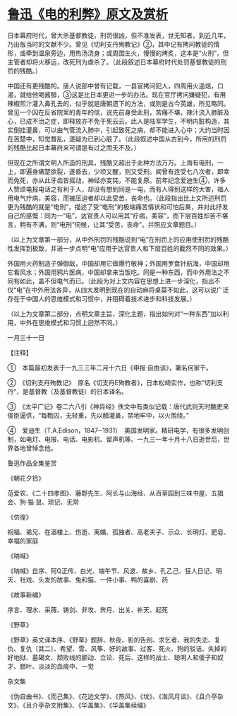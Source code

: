 # [鲁迅《电的利弊》原文及赏析](https://www.vrrw.net/wx/7892.html)

日本幕府时代，曾大杀基督教徒，刑罚很凶，但不准发表，世无知者。到近几年，乃出版当时的文献不少。曾见《切利支丹殉教记》②，其中记有拷问教徒的情形，或牵到温泉旁边，用热汤浇身；或周围生火，慢慢的烤炙，这本是“火刑”，但主管者却将火移远，改死刑为虐杀了。（此段叙述日本幕府时代处罚基督教徒的刑罚的残酷。）



中国还有更残酷的。唐人说部中曾有记载，一县官拷问犯人，四周用火遥焙，口渴，就给他喝酱醋，③这是比日本更进一步的办法。现在官厅拷问嫌疑犯，有用辣椒煎汁灌入鼻孔去的，似乎就是唐朝遗下的方法，或则是古今英雄，所见略同。曾见一个囚在反省院里的青年的信，说先前身受此刑，苦痛不堪，辣汁流入肺脏及心，已成不治之症，即释放亦不免于死云云。此人是陆军学生，不明内脏构造，其实倒挂灌鼻，可以由气管流入肺中，引起致死之病，却不能进入心中；大约当时因在苦楚中，知觉瞀乱，遂疑为已到心脏了。（此段叙述中国从古到今，所用的刑罚的残酷比起日本幕府来可谓是有过之而无不及。）

但现在之所谓文明人所造的刑具，残酷又超出于此种方法万万。上海有电刑，一上，即遍身痛楚欲裂，遂昏去，少顷又醒，则又受刑。闻曾有连受七八次者，即幸而免死，亦从此牙齿皆摇动，神经亦变钝，不能复原。前年纪念爱迪生④，许多人赞颂电报电话之有利于人，却没有想到同是一电，而有人得到这样的大害，福人用电气疗病，美容，而被压迫者却以此受苦，丧命也。（此段指出比上文所述刑罚更为残酷的就是“电刑”，描述了受“电刑”的极端痛苦情状和可怕后果，并对此抒发自己的感慨：同为一“电”，达官贵人可以用其“疗病，美容”，而下层百姓却苦不堪言，稍有不满，则“电刑”伺候，让其“受苦，丧命”。并照应文章题目。）

（以上为文章第一部分，从中外刑罚的残酷说到“电”在刑罚上的应用使刑罚的残酷性发挥到极致，并进一步点明“电”应用于达官贵人和下层百姓的截然不同的效果。）

外国用火药制造子弹御敌，中国却用它做爆竹敬神；外国用罗盘针航海，中国却用它看风水；外国用鸦片医病，中国却拿来当饭吃。同是一种东西，而中外用法之不同有如此，盖不但电气而已。（此段为对上文内容在思想上进一步深化，指出不仅“电”在中外用法各异，从四大发明到现在的自动麻将桌莫不如此，这可以说广泛存在于中国人的思维模式和习惯中，并阻碍着技术进步和科技发展。）

（以上为文章第二部分，点明文章主旨，深化主题，指出如何对“一种东西”加以利用，中外在思维模式和习惯上迥然不同。）

一月三十一日





【注释】

①　本篇最初发表于一九三三年二月十六日《申报·自由谈》，署名何家干。

②　《切利支丹殉教记》　原名《切支丹E殉教者》，日本松崎实作，也称“切利支丹”，是基督教（及基督教徒）的日本译名。

③　《太平广记》卷二六八引《神异经》佚文中有类似记载：唐代武则天时酷吏来俊臣逼供，“每鞫囚，无轻重，先以醋灌鼻，禁地牢中，以火围绕。”

④　爱迪生（T.A.Edison，1847─1931）　美国发明家。精研电学，有很多发明创制，如电灯、电报、电话、电影机、留声机等。一九三一年十月十八日逝世后，世界各地曾悼念他。

鲁迅作品全集鉴赏

《朝花夕拾》

范爱农、《二十四孝图》、藤野先生、阿长与山海经、从百草园到三味书屋、五猖会、狗·猫·鼠、琐记、无常

《仿徨》

祝福、弟兄、在酒楼上、伤逝、离婚、孤独者、高老夫子、示众、长明灯、肥皂、幸福的家庭

《呐喊》

《呐喊》自序、阿Q正传、白光、端午节、风波、故乡、孔乙己、狂人日记、明天、社戏、头发的故事、兔和猫、一件小事、鸭的喜剧、药

《故事新编》

序言、理水、采薇、铸剑、非攻、奔月、出关、补天、起死

《野草》

《野草》英文译本序、《野草》题辞、秋夜、影的告别、求乞者、我的失恋、复仇、复仇〔其二〕、希望、雪、风筝、好的故事、过客、死火、狗的驳诘、失掉的好地狱、墓碣文、颓败线的颤动、立论、死后、这样的战士、聪明人和傻子和奴才、腊叶、淡淡的血痕中、一觉

杂文集

《伪自由书》、《而己集》、《花边文学》、《热风》、《坟》、《准风月谈》、《且介亭杂文》、《且介亭杂文附集》、《华盖集》、《华盖集续编》


